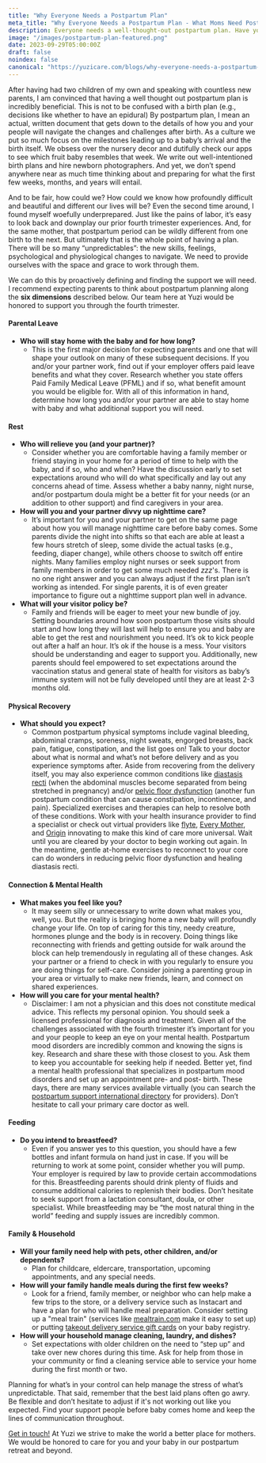 ```yaml
---
title: "Why Everyone Needs a Postpartum Plan"
meta_title: "Why Everyone Needs a Postpartum Plan - What Moms Need Postpartum | Yuzi"
description: Everyone needs a well-thought-out postpartum plan. Have you thought of parental leave, rest, physical recovery, mental health, feeding, and family support? Learn what else to consider from Yuzi Moms.
image: "/images/postpartum-plan-featured.png"
date: 2023-09-29T05:00:00Z
draft: false
noindex: false
canonical: "https://yuzicare.com/blogs/why-everyone-needs-a-postpartum-plan"
---
```

After having had two children of my own and speaking with countless new parents, I am convinced that having a well thought out postpartum plan is incredibly beneficial. This is not to be confused with a birth plan (e.g., decisions like whether to have an epidural) By postpartum plan, I mean an actual, written document that gets down to the details of how you and your people will navigate the changes and challenges after birth.  As a culture we put so much focus on the milestones leading up to a baby’s arrival and the birth itself.  We obsess over the nursery decor and dutifully check our apps to see which fruit baby resembles that week. We write out well-intentioned birth plans and hire newborn photographers. And yet, we don’t spend anywhere near as much time thinking about and preparing for what the first few weeks, months, and years will entail.  

And to be fair, how could we? How could we know how profoundly difficult and beautiful and different our lives will be? Even the second time around, I found myself woefully underprepared. Just like the pains of labor, it’s easy to look back and downplay our prior fourth trimester experiences. And, for the same mother, that postpartum period can be wildly different from one birth to the next.  But ultimately that is the whole point of having a plan. There will be so many “unpredictables”: the new skills, feelings, psychological and physiological changes to navigate. We need to provide ourselves with the space and grace to work through them.

We can do this by proactively defining and finding the support we will need. I recommend expecting parents to think about postpartum planning along the **six dimensions** described below. Our team here at Yuzi would be honored to support you through the fourth trimester.

#### Parental Leave

- **Who will stay home with the baby and for how long?**
  - This is the first major decision for expecting parents and one that will shape your outlook on many of these subsequent decisions.  If you and/or your partner work, find out if your employer offers paid leave benefits and what they cover.  Research whether you state offers Paid Family Medical Leave (PFML) and if so, what benefit amount you would be eligible for.  With all of this information in hand, determine how long you and/or your partner are able to stay home with baby and what additional support you will need.  

#### Rest

- **Who will relieve you (and your partner)?**
  - Consider whether you are comfortable having a family member or friend staying in your home for a period of time to help with the baby, and if so, who and when? Have the discussion early to set expectations around who will do what specifically and lay out any concerns ahead of time. Assess whether a baby nanny, night nurse, and/or postpartum doula might be a better fit for your needs (or an addition to other support) and find caregivers in your area.
- **How will you and your partner divvy up nighttime care?**
  - It’s important for you and your partner to get on the same page about how you will manage nighttime care before baby comes. Some parents divide the night into shifts so that each are able at least a few hours stretch of sleep, some divide the actual tasks (e.g., feeding, diaper change), while others choose to switch off entire nights. Many families employ night nurses or seek support from family members in order to get some much needed *zzz*'s. There is no one right answer and you can always adjust if the first plan isn’t working as intended. For single parents, it is of even greater importance to figure out a nighttime support plan well in advance.
- **What will your visitor policy be?**
  - Family and friends will be eager to meet your new bundle of joy.  Setting boundaries around how soon postpartum those visits should start and how long they will last will help to ensure you and baby are able to get the rest and nourishment you need.  It’s ok to kick people out after a half an hour.  It’s ok if the house is a mess.  Your visitors should be understanding and eager to support you. Additionally, new parents should feel empowered to set expectations around the vaccination status and general state of health for visitors as baby’s immune system will not be fully developed until they are at least 2-3 months old.

#### Physical Recovery

- **What should you expect?**
  - Common postpartum physical symptoms include vaginal bleeding, abdominal cramps, soreness, night sweats, engorged breasts, back pain, fatigue, constipation, and the list goes on! Talk to your doctor about what is normal and what’s not before delivery and as you experience symptoms after.  Aside from recovering from the delivery itself, you may also experience common conditions like <a href="https://my.clevelandclinic.org/health/diseases/22346-diastasis-recti" target="_blank" class="font-bold underline text-primary hover:text-primary/50">diastasis recti</a> (when the abdominal muscles become separated from being stretched in pregnancy) and/or <a href="https://my.clevelandclinic.org/health/diseases/14459-pelvic-floor-dysfunction" target="_blank" class="font-bold underline text-primary hover:text-primary/50">pelvic floor dysfunction</a> (another fun postpartum condition that can cause constipation, incontinence, and pain).  Specialized exercises and therapies can help to resolve both of these conditions. Work with your health insurance provider to find a specialist or check out virtual providers like <a href="https://flytetherapy.com/pages/ask-a-physical-therapist?gad=1&gclid=CjwKCAjw69moBhBgEiwAUFCx2D_zaCWp7jzFI4UEIe1WeLOxCP3mKsVbmJ0h0yLHuxy-N_qHe_OzmRoCGMAQAvD_BwE" target="_blank" class="font-bold underline text-primary hover:text-primary/50">flyte</a>, <a href="https://every-mother.com/#programs" target="_blank" class="font-bold underline text-primary hover:text-primary/50">Every Mother</a>, and <a href="https://www.theoriginway.com" target="_blank" class="font-bold underline text-primary hover:text-primary/50">Origin</a> innovating to make this kind of care more universal. Wait until you are cleared by your doctor to begin working out again. In the meantime, gentle at-home exercises to reconnect to your core can do wonders in reducing pelvic floor dysfunction and healing diastasis recti.  

#### Connection & Mental Health

- **What makes you feel like you?**
  - It may seem silly or unnecessary to write down what makes you, well, you. But the reality is bringing home a new baby will profoundly change your life.  On top of caring for this tiny, needy creature, hormones plunge and the body is in recovery.  Doing things like reconnecting with friends and getting outside for walk around the block can help tremendously in regulating all of these changes.  Ask your partner or a friend to check in with you regularly to ensure you are doing things for self-care. Consider joining a parenting group in your area or virtually to make new friends, learn, and connect on shared experiences.
- **How will you care for your mental health?**
  - Disclaimer: I am not a physician and this does not constitute medical advice. This reflects my personal opinion. You should seek a licensed professional for diagnosis and treatment. Given all of the challenges associated with the fourth trimester it’s important for you and your people to keep an eye on your mental health. Postpartum mood disorders are incredibly common and knowing the signs is key. Research and share these with those closest to you. Ask them to keep you accountable for seeking help if needed. Better yet, find a mental health professional that specializes in postpartum mood disorders and set up an appointment pre- and post- birth. These days, there are many services available virtually (you can search the <a href="https://psidirectory.com" target="_blank" class="font-bold underline text-primary hover:text-primary/50">postpartum support international directory</a> for providers). Don’t hesitate to call your primary care doctor as well.

#### Feeding

- **Do you intend to breastfeed?**
  - Even if you answer yes to this question, you should have a few bottles and infant formula on hand just in case. If you will be returning to work at some point, consider whether you will pump. Your employer is required by law to provide certain accommodations for this. Breastfeeding parents should drink plenty of fluids and consume additional calories to replenish their bodies. Don’t hesitate to seek support from a lactation consultant, doula, or other specialist. While breastfeeding may be “the most natural thing in the world” feeding and supply issues are incredibly common.

#### Family & Household

- **Will your family need help with pets, other children, and/or dependents?**
  - Plan for childcare, eldercare, transportation, upcoming appointments, and any special needs.  
- **How will your family handle meals during the first few weeks?**
  - Look for a friend, family member, or neighbor who can help make a few trips to the store, or a delivery service such as Instacart and have a plan for who will handle meal preparation. Consider setting up a "meal train" (services like <a href="https://www.mealtrain.com" target="_blank" class="font-bold underline text-primary hover:text-primary/50">mealtrain.com</a> make it easy to set up) or putting <a href="https://www.grubhub.com/giftcards?utm_source=google&utm_medium=cpc&utm_campaign=p:G+%7C+a:CARD+%7C+b:NB+%7C+c:FOOD+%7C+d:NA+%7C+m:NA+%7C+g:C4+%7C+t:ALL+%7C+exp:&utm_term=restaurant%20gift%20card&utm_content=acct_id-3329632822:camp_id-20540723454:adgroup_id-154192844395:kwd-48922740:creative_id-673720411878:ext_id-:matchtype_id-b:network-g:device-c:loc_interest-:loc_physical-9002062&gclid=CjwKCAjw69moBhBgEiwAUFCx2Kv-XaKk26Sl6G0a2EpDrKQybNE2uO4VNopGESbOLkVjJsok9VY-wBoCCD0QAvD_BwE&gclsrc=aw.ds" target='_blank' class='font-bold underline text-primary hover:text-primary/50'>takeout delivery service gift cards</a> on your baby registry.
- **How will your household manage cleaning, laundry, and dishes?**
  - Set expectations with older children on the need to “step up” and take over new chores during this time.  Ask for help from those in your community or find a cleaning service able to service your home during the first month or two.

Planning for what’s in your control can help manage the stress of what’s unpredictable. That said, remember that the best laid plans often go awry.  Be flexible and don’t hesitate to adjust if it's not working out like you expected. Find your support people before baby comes home and keep the lines of communication throughout.  

<a href='https://yuzicare.com/contact' target='_blank' class='font-bold underline text-primary hover:text-primary/50'>Get in touch!</a> At Yuzi we strive to make the world a better place for mothers.  We would be honored to care for you and your baby in our postpartum retreat and beyond.
